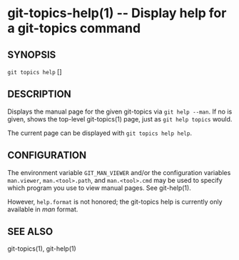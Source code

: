 # git-topics-help(1) -- Display help for a git-topics command

## SYNOPSIS

`git topics help` [<command>]

## DESCRIPTION

Displays the manual page for the given git-topics <command> via `git help
--man`. If no <command> is given, shows the top-level git-topics(1) page, just
as `git help topics` would.

The current page can be displayed with `git topics help help`.

## CONFIGURATION

The environment variable `GIT_MAN_VIEWER` and/or the configuration variables
`man.viewer`, `man.<tool>.path`, and `man.<tool>.cmd` may be used to specify
which program you use to view manual pages. See git-help(1).

However, `help.format` is not honored; the git-topics help is currently only
available in _man_ format.

## SEE ALSO

git-topics(1), git-help(1)
